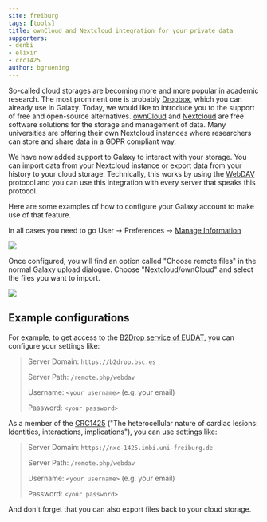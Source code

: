 ```yaml
---
site: freiburg
tags: [tools]
title: ownCloud and Nextcloud integration for your private data
supporters:
- denbi
- elixir
- crc1425
author: bgruening
---
```


So-called cloud storages are becoming more and more popular in academic research. The most prominent one is probably [Dropbox](https://www.dropbox.com), which 
you can already use in Galaxy. Today, we would like to introduce you to the support of free and open-source alternatives.
[ownCloud](https://owncloud.com/) and [Nextcloud](https://nextcloud.com/) are free software solutions for the storage and management of data.
Many universities are offering their own Nextcloud instances where researchers can store and share data in a GDPR compliant way.

We have now added support to Galaxy to interact with your storage. You can import data from your Nextcloud instance or export data from your history
to your cloud storage. Technically, this works by using the [WebDAV](https://en.wikipedia.org/wiki/WebDAV) protocol and you can use this integration with
every server that speaks this protocol. 

Here are some examples of how to configure your Galaxy account to make use of that feature.

In all cases you need to go User → Preferences → [Manage Information](https://usegalaxy.eu/user/information)

![](/assets/media/b2drop_access.png)


Once configured, you will find an option called "Choose remote files" in the normal Galaxy upload dialogue.
Choose "Nextcloud/ownCloud" and select the files you want to import.

![](/assets/media/nextcloud_file_picker.png)


## Example configurations

For example, to get access to the [B2Drop service of EUDAT](https://eudat.eu/services/b2drop), you can configure your settings like:

>  Server Domain: `https://b2drop.bsc.es`
>
>  Server Path: `/remote.php/webdav`
>
>  Username: `<your username>` (e.g. your email)
>
>  Password: `<your password>`

As a member of the [CRC1425](https://www.sfb1425.uni-freiburg.de) ("The heterocellular nature of cardiac lesions: Identities, interactions, implications"), you can use settings like:

>  Server Domain: `https://nxc-1425.imbi.uni-freiburg.de`
>
>  Server Path: `/remote.php/webdav`
>
>  Username: `<your username>` (e.g. your email)
>
>  Password: `<your password>`

And don't forget that you can also export files back to your cloud storage.
